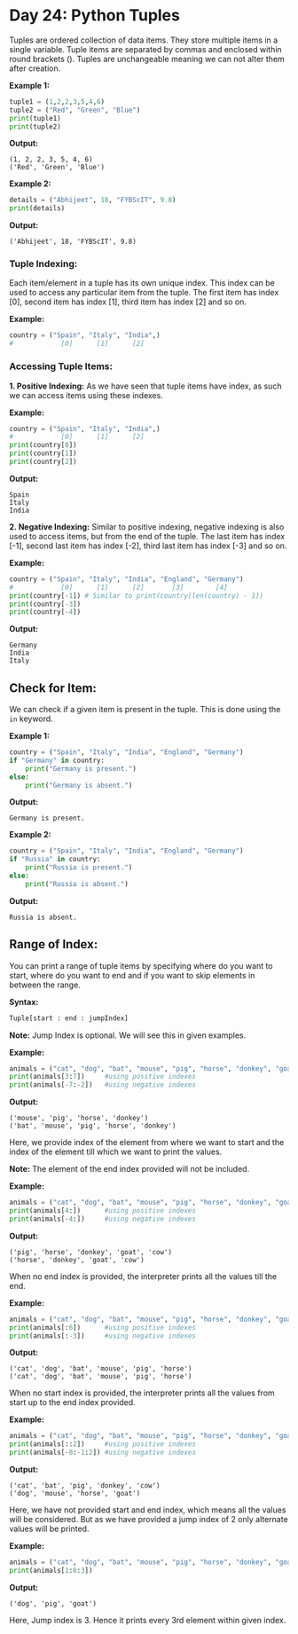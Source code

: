 # Day 24: Python Tuples
Tuples are ordered collection of data items. They store multiple items in a single variable. Tuple items are separated by commas and enclosed within round brackets (). Tuples are unchangeable meaning we can not alter them after creation.

**Example 1:**
```python
tuple1 = (1,2,2,3,5,4,6)
tuple2 = ("Red", "Green", "Blue")
print(tuple1)
print(tuple2)
```
**Output:**
```
(1, 2, 2, 3, 5, 4, 6)
('Red', 'Green', 'Blue')
```

**Example 2:**
```python
details = ("Abhijeet", 18, "FYBScIT", 9.8)
print(details)
```
**Output:**
```
('Abhijeet', 18, 'FYBScIT', 9.8)
```

### Tuple Indexing:
Each item/element in a tuple has its own unique index. This index can be used to access any particular item from the tuple. The first item has index [0], second item has index [1], third item has index [2] and so on.

**Example:**
```python
country = ("Spain", "Italy", "India",)
#            [0]      [1]      [2]              
 ```

### Accessing Tuple Items:
 
**1. Positive Indexing:**
As we have seen that tuple items have index, as such we can access items using these indexes.

**Example:**
```python
country = ("Spain", "Italy", "India",)
#            [0]      [1]      [2]     
print(country[0])
print(country[1])
print(country[2])
```
**Output:**
```
Spain
Italy
India
 ```

**2. Negative Indexing:**
Similar to positive indexing, negative indexing is also used to access items, but from the end of the tuple. The last item has index [-1], second last item has index [-2], third last item has index [-3] and so on.

**Example:**
```python
country = ("Spain", "Italy", "India", "England", "Germany")
#            [0]      [1]      [2]       [3]        [4]
print(country[-1]) # Similar to print(country[len(country) - 1])
print(country[-3])
print(country[-4])
```
**Output:**
```
Germany
India
Italy
 ```

## Check for Item:
We can check if a given item is present in the tuple. This is done using the `in` keyword.

**Example 1:**
```python
country = ("Spain", "Italy", "India", "England", "Germany")
if "Germany" in country:
    print("Germany is present.")
else:
    print("Germany is absent.")
  ```
**Output:**
```
Germany is present.
 ```

**Example 2:**
```python
country = ("Spain", "Italy", "India", "England", "Germany")
if "Russia" in country:
    print("Russia is present.")
else:
    print("Russia is absent.")
  ```
**Output:**
```
Russia is absent.
 ```

## Range of Index:
You can print a range of tuple items by specifying where do you want to start, where do you want to end and if you want to skip elements in between the range.

**Syntax:**
```python
Tuple[start : end : jumpIndex]
```
**Note:** Jump Index is optional. We will see this in given examples.

**Example:**
```python
animals = ("cat", "dog", "bat", "mouse", "pig", "horse", "donkey", "goat", "cow")
print(animals[3:7])     #using positive indexes
print(animals[-7:-2])   #using negative indexes
```
**Output:**
```
('mouse', 'pig', 'horse', 'donkey')
('bat', 'mouse', 'pig', 'horse', 'donkey')
```
Here, we provide index of the element from where we want to start and the index of the element till which we want to print the values. 

**Note:** The element of the end index provided will not be included.

**Example:**
```python
animals = ("cat", "dog", "bat", "mouse", "pig", "horse", "donkey", "goat", "cow")
print(animals[4:])      #using positive indexes
print(animals[-4:])     #using negative indexes
```
**Output:**
```
('pig', 'horse', 'donkey', 'goat', 'cow')
('horse', 'donkey', 'goat', 'cow') 
```
When no end index is provided, the interpreter prints all the values till the end.

**Example:**
```python
animals = ("cat", "dog", "bat", "mouse", "pig", "horse", "donkey", "goat", "cow")
print(animals[:6])      #using positive indexes
print(animals[:-3])     #using negative indexes
```
**Output:**
```
('cat', 'dog', 'bat', 'mouse', 'pig', 'horse')
('cat', 'dog', 'bat', 'mouse', 'pig', 'horse')
```
When no start index is provided, the interpreter prints all the values from start up to the end index provided. 

**Example:**
```python
animals = ("cat", "dog", "bat", "mouse", "pig", "horse", "donkey", "goat", "cow")
print(animals[::2])     #using positive indexes
print(animals[-8:-1:2]) #using negative indexes
```
**Output:**
```
('cat', 'bat', 'pig', 'donkey', 'cow')
('dog', 'mouse', 'horse', 'goat')
```
Here, we have not provided start and end index, which means all the values will be considered. But as we have provided a jump index of 2 only alternate values will be printed. 

**Example:**
```python
animals = ("cat", "dog", "bat", "mouse", "pig", "horse", "donkey", "goat", "cow")
print(animals[1:8:3])
```
**Output:**
```
('dog', 'pig', 'goat')
```
Here, Jump index is 3. Hence it prints every 3rd element within given index.